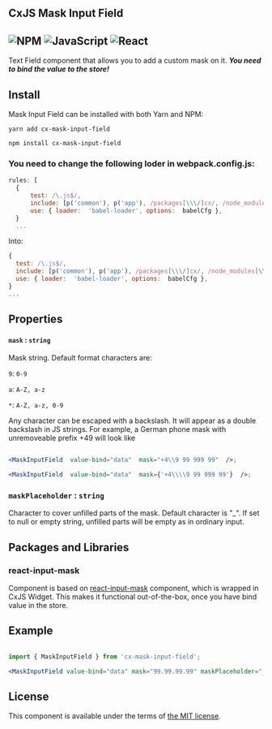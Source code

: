 CxJS Mask Input Field
---
![NPM](https://img.shields.io/badge/NPM-%23000000.svg?style=for-the-badge&logo=npm&logoColor=white) ![JavaScript](https://img.shields.io/badge/javascript-%23323330.svg?style=for-the-badge&logo=javascript&logoColor=%23F7DF1E) ![React](https://img.shields.io/badge/react-%2320232a.svg?style=for-the-badge&logo=react&logoColor=%2361DAFB)
--
  

<!-- #### Chout out out [Demo](https://angry-kirch-e6040c.netlify.app/dashboard) -->

  

Text Field component that allows you to add a custom mask on it. **_You need to bind the value to the store!_**

  

## Install

  

Mask Input Field can be installed with both Yarn and NPM:

  

`yarn add cx-mask-input-field`

  

`npm install cx-mask-input-field`

### You need to change the following loder in webpack.config.js:
  ```jsx
rules: [
	{
		test: /\.js$/,
		include: [p('common'), p('app'), /packages[\\\/]cx/, /node_modules[\\\/](cx|cx-react|cx-theme-\w*|cx-google-maps)[\\\/]/,
		use: { loader:  'babel-loader', options:  babelCfg },
	}
	...
```

Into: 

  ```jsx
{
	test: /\.js$/,
	include: [p('common'), p('app'), /packages[\\\/]cx/, /node_modules[\\\/](cx|cx-.+)[\\\/]/,],
	use: { loader:  'babel-loader', options:  babelCfg },
}
...
```
## Properties

  

#### `mask` : `string`

  

Mask string. Default format characters are:<br/>

  

`9`: `0-9`<br/>

  

`a`: `A-Z, a-z`<br/>

  

`*`: `A-Z, a-z, 0-9`

  

Any character can be escaped with a backslash. It will appear as a double backslash in JS strings. For example, a German phone mask with unremoveable prefix +49 will look like

  

```jsx

<MaskInputField  value-bind="data"  mask="+4\\9 99 999 99"  />;

<MaskInputField  value-bind="data"  mask={'+4\\\\9 99 999 99'}  />;

```

  

### `maskPlaceholder` : `string`

  

Character to cover unfilled parts of the mask. Default character is "\_". If set to null or empty string, unfilled parts will be empty as in ordinary input.

  

## Packages and Libraries

  

### react-input-mask

  

Component is based on [react-input-mask](https://www.npmjs.com/package/react-input-mask) component, which is wrapped in CxJS Widget. This makes it functional out-of-the-box, once you have bind value in the store.

  

## Example

  

```jsx

import { MaskInputField } from 'cx-mask-input-field';

<MaskInputField value-bind="data" mask="99.99.99.99" maskPlaceholder="_" />;

```

  

## License

  

This component is available under the terms of [the MIT license](LICENSE.md).
